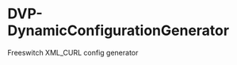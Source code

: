 DVP-DynamicConfigurationGenerator
=================================

Freeswitch XML_CURL config generator
